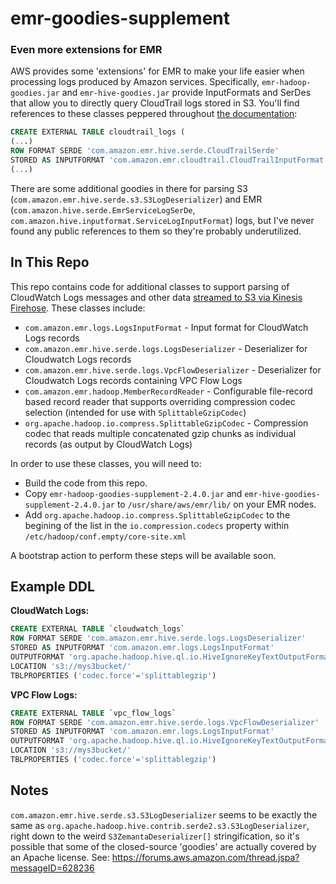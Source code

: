 emr-goodies-supplement
======================

### Even more extensions for EMR

AWS provides some 'extensions' for EMR to make your life easier when processing logs produced by Amazon services.
Specifically, `emr-hadoop-goodies.jar` and `emr-hive-goodies.jar` provide InputFormats and SerDes that 
allow you to directly query CloudTrail logs stored in S3. You'll find references to these classes peppered throughout
[the documentation](https://docs.aws.amazon.com/athena/latest/ug/cloudtrail.html):

```sql
CREATE EXTERNAL TABLE cloudtrail_logs (
(...)
ROW FORMAT SERDE 'com.amazon.emr.hive.serde.CloudTrailSerde'
STORED AS INPUTFORMAT 'com.amazon.emr.cloudtrail.CloudTrailInputFormat'
(...)
```

There are some additional goodies in there for parsing S3 (`com.amazon.emr.hive.serde.s3.S3LogDeserializer`) and EMR (`com.amazon.hive.serde.EmrServiceLogSerDe`, `com.amazon.hive.inputformat.ServiceLogInputFormat`) logs, but I've never found any public references to them so they're probably underutilized.

In This Repo
------------
This repo contains code for additional classes to support parsing of CloudWatch Logs messages and other data [streamed to S3 via Kinesis Firehose](https://docs.aws.amazon.com/AmazonCloudWatch/latest/logs/SubscriptionFilters.html#FirehoseExample). These classes include:
* `com.amazon.emr.logs.LogsInputFormat` - Input format for CloudWatch Logs records
* `com.amazon.emr.hive.serde.logs.LogsDeserializer` - Deserializer for Cloudwatch Logs records
* `com.amazon.emr.hive.serde.logs.VpcFlowDeserializer` - Deserializer for Cloudwatch Logs records containing VPC Flow Logs
* `com.amazon.emr.hadoop.MemberRecordReader` - Configurable file-record based record reader that supports overriding compression codec selection (intended for use with `SplittableGzipCodec`)
* `org.apache.hadoop.io.compress.SplittableGzipCodec` - Compression codec that reads multiple concatenated gzip chunks as individual records (as output by CloudWatch Logs)

In order to use these classes, you will need to:
* Build the code from this repo.
* Copy `emr-hadoop-goodies-supplement-2.4.0.jar` and `emr-hive-goodies-supplement-2.4.0.jar` to `/usr/share/aws/emr/lib/` on your EMR nodes.
* Add `org.apache.hadoop.io.compress.SplittableGzipCodec` to the begining of the list in the `io.compression.codecs` property within `/etc/hadoop/conf.empty/core-site.xml`

A bootstrap action to perform these steps will be available soon.

Example DDL
-----------
**CloudWatch Logs:**
```sql
CREATE EXTERNAL TABLE `cloudwatch_logs`
ROW FORMAT SERDE 'com.amazon.emr.hive.serde.logs.LogsDeserializer'
STORED AS INPUTFORMAT 'com.amazon.emr.logs.LogsInputFormat'
OUTPUTFORMAT 'org.apache.hadoop.hive.ql.io.HiveIgnoreKeyTextOutputFormat'
LOCATION 's3://mys3bucket/'
TBLPROPERTIES ('codec.force'='splittablegzip')
```

**VPC Flow Logs:**
```sql
CREATE EXTERNAL TABLE `vpc_flow_logs`
ROW FORMAT SERDE 'com.amazon.emr.hive.serde.logs.VpcFlowDeserializer'
STORED AS INPUTFORMAT 'com.amazon.emr.logs.LogsInputFormat'
OUTPUTFORMAT 'org.apache.hadoop.hive.ql.io.HiveIgnoreKeyTextOutputFormat'
LOCATION 's3://mys3bucket/'
TBLPROPERTIES ('codec.force'='splittablegzip')
```

Notes
-----

`com.amazon.emr.hive.serde.s3.S3LogDeserializer` seems to be exactly the same as `org.apache.hadoop.hive.contrib.serde2.s3.S3LogDeserializer`, right down to the weird `S3ZemantaDeserializer[]` stringification, so it's possible that some of the closed-source 'goodies' are actually covered by an Apache license. See:
 https://forums.aws.amazon.com/thread.jspa?messageID=628236